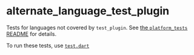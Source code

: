 # alternate_language_test_plugin

Tests for languages not covered by `test_plugin`.
See [the `platform_tests` README](../README.md) for details.

To run these tests, use [`test.dart`](../tool/test.dart)
